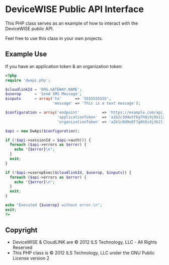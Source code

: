 # DeviceWISE Public API Interface

This PHP class serves as an example of how to interact with the DeviceWISE public API.

Feel free to use this class in your own projects.

## Example Use

If you have an application token & an organization token:

```php
<?php
require 'dwapi.php';

$cloudlinkId = 'ORG.GATEWAY.NAME';
$userop      = 'Send SMS Message';
$inputs      = array('to'      => '5555555555',
                     'message' => 'This is a text message');

$configuration = array('endpoint'          => 'https://example.com/api',
                       'applicationToken'  => 'a1b2c3d4e5f6g7h8i9j0k1l2',
                       'organizationToken' => 'a2b1c0d9e8f7g6h5i4j3k2l1');

$api = new DwApi($configuration);

if (!$api->sessionId = $api->auth()) {
  foreach ($api->errors as $error) {
    echo "{$error}\n";
  }
  exit;
}

if (!$api->useropExec($cloudlinkId, $userop, $inputs)) {
  foreach ($api->errors as $error) {
    echo "{$error}\n";
  }
  exit;
}

echo "Executed {$userop} without error.\n";
exit;
?>
```

## Copyright

* DeviceWISE & CloudLINK are &copy; 2012 ILS Technology, LLC - All Rights Reserved
* This PHP class is &copy; 2012 ILS Technology, LLC under the GNU Public License version 2
